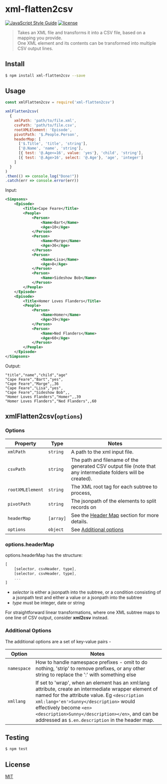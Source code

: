 # xml-flatten2csv
[![JavaScript Style Guide](https://img.shields.io/badge/code_style-standard-brightgreen.svg)](https://standardjs.com) [![license](https://img.shields.io/github/license/mashape/apistatus.svg)](https://github.com/wmfs/tymly/blob/master/packages/xml2csv/LICENSE)

> Takes an XML file and transforms it into a CSV file, based on a mapping you provide.  
> One XML element and its contents can be transformed into multiple CSV output lines.

## <a name="install"></a>Install
```bash
$ npm install xml-flatten2csv --save
```

## <a name="usage"></a>Usage

```javascript
const xmlFlatten2csv = require('xml-flatten2csv')

xmlFlatten2csv(
  {
    xmlPath: 'path/to/file.xml',
    csvPath: 'path/to/file.csv',
    rootXMLElement: 'Episode',
    pivotPath: '$.People.Person',
    headerMap: [
      ['$.Title', 'title', 'string'],
      ['@.Name', 'name', 'string'],
      [{ test: '@.Age<=16', value: 'yes'}, 'child', 'string'],
      [{ test: '@.Age>16', select: '@.Age'}, 'age', 'integer']
    ]
  }
)
.then(() => console.log("Done!"))
.catch(err => console.error(err))
```
Input:
```xml
<Simpsons>
    <Episode>
        <Title>Cape Feare</Title>
        <People>
            <Person>
                <Name>Bart</Name>
                <Age>10</Age>
            </Person>
            <Person>
                <Name>Marge</Name>
                <Age>36</Age>
            </Person>
            <Person>
                <Name>Lisa</Name>
                <Age>8</Age>
            </Person>
            <Person>
                <Name>Sideshow Bob</Name>
            </Person>
        </People>
    </Episode>
    <Episode>
        <Title>Homer Loves Flanders</Title>
        <People>
            <Person>
                <Name>Homer</Name>
                <Age>39</Age>
            </Person>
            <Person>
                <Name>Ned Flanders</Name>
                <Age>60</Age>
            </Person>
        </People>
    </Episode>
</Simpsons>
```

Output:
```csv
"title","name","child","age"
"Cape Feare","Bart","yes",
"Cape Feare","Marge",,36
"Cape Feare","Lisa","yes",
"Cape Feare","Sideshow Bob",,
"Homer Loves Flanders","Homer",,39
"Homer Loves Flanders","Ned Flanders",,60
```

## xmlFlatten2csv(`options`)

### Options

| Property              | Type      | Notes  |
| --------              | ----      | -----  |
| `xmlPath`             | `string`  | A path to the xml input file.
| `csvPath`             | `string`  | The path and filename of the generated CSV output file (note that any intermediate folders will be created).
| `rootXMLElement`      | `string`  | The XML root tag for each subtree to process,
| `pivotPath`           | `string`  | The jsonpath of the elements to split records on
| `headerMap`           | `[array]` | See the [Header Map](#headerMap) section for more details.
| `options`             | `object`  | See [Additional options](#additional)

### <a name="headerMap"></a>options.headerMap

options.headerMap has the structure:

```javascript
[
    [selector, csvHeader, type],
    [selector, csvHeader, type],
    ...
]
```
* _selector_ is either a jsonpath into the subtree, or a condition consisting of a jsonpath test and either
a value or a jsonpath into the subtree
* _type_ must be integer, date or string

For straightforward linear transformations, where one XML subtree maps to one line of CSV output, consider
__xml2csv__ instead.

### <a name="additional"></a>Additional Options

The additional options are a set of key-value pairs -

| Option                | Notes  |
| ------                | -----  |
| `namespace`           | How to handle namespace prefixes - omit to do nothing, 'strip' to remove prefixes, or any other string to replace the ':' with something else
| `xmllang`             | If set to 'wrap', when an element has an xml:lang attribute, create an intermediate wrapper element of named for the attribute value.  Eg `<description xml:lang='en'>Sunny</description>` would effectively become `<en><description>Sunny</description></en>`, and can be addressed as `$.en.description` in the header map.

## <a name="test"></a>Testing


```bash
$ npm test
```

## <a name="license"></a>License
[MIT](https://github.com/wmfs/tymly/xml2csv/blob/master/LICENSE)
